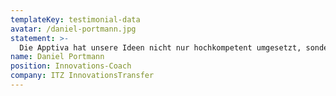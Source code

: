 ```yaml
---
templateKey: testimonial-data
avatar: /daniel-portmann.jpg
statement: >-
  Die Apptiva hat unsere Ideen nicht nur hochkompetent umgesetzt, sondern hat sich mit Lösungsvorschlägen eingebracht und damit <span class="highlighted-text">massgeblich zum Projekterfolg beigetragen!</span>
name: Daniel Portmann
position: Innovations-Coach
company: ITZ InnovationsTransfer
---
```

